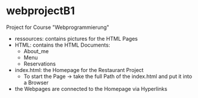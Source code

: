 # webprojectB1
Project for Course "Webprogrammierung" 

- ressources: contains pictures for the HTML Pages
- HTML: contains the HTML Documents:
  - About_me
  - Menu
  - Reservations
- index.html: the Homepage for the Restaurant Project
  - To start the Page -> take the full Path of the index.html and put it into a Browser
- the Webpages are connected to the Homepage via Hyperlinks
